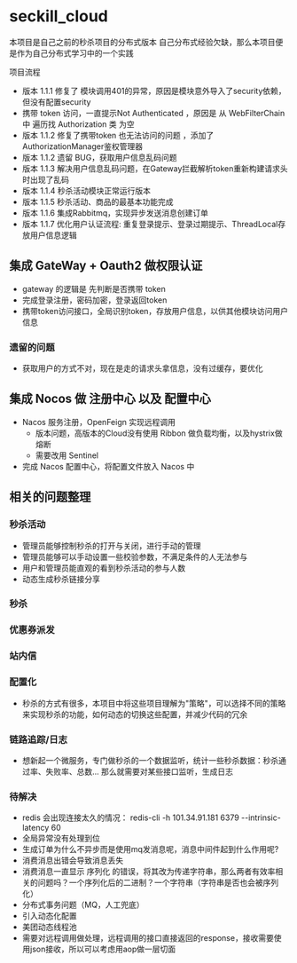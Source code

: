 # seckill_cloud
本项目是自己之前的秒杀项目的分布式版本
自己分布式经验欠缺，那么本项目便是作为自己分布式学习中的一个实践



项目流程
- 版本 1.1.1 修复了 模块调用401的异常，原因是模块意外导入了security依赖，但没有配置security
- 携带 token 访问，一直提示Not Authenticated ，原因是 从 WebFilterChain 中 遍历找 Authorization 类 为空
- 版本 1.1.2 修复了携带token 也无法访问的问题 ，添加了AuthorizationManager鉴权管理器
- 版本 1.1.2 遗留 BUG，获取用户信息乱码问题
- 版本 1.1.3 解决用户信息乱码问题，在Gateway拦截解析token重新构建请求头时出现了乱码
- 版本 1.1.4 秒杀活动模块正常运行版本
- 版本 1.1.5 秒杀活动、商品的最基本功能完成
- 版本 1.1.6 集成Rabbitmq，实现异步发送消息创建订单
- 版本 1.1.7 优化用户认证流程: 重复登录提示、登录过期提示、ThreadLocal存放用户信息逻辑

## 集成 GateWay + Oauth2 做权限认证
- gateway 的逻辑是 先判断是否携带 token
- 完成登录注册，密码加密，登录返回token 
- 携带token访问接口，全局识别token，存放用户信息，以供其他模块访问用户信息
### 遗留的问题
- 获取用户的方式不对，现在是走的请求头拿信息，没有过缓存，要优化

## 集成 Nocos 做 注册中心 以及 配置中心
- Nacos 服务注册，OpenFeign 实现远程调用
  - 版本问题，高版本的Cloud没有使用 Ribbon 做负载均衡，以及hystrix做熔断
  - 需要改用 Sentinel
- 完成 Nacos 配置中心，将配置文件放入 Nacos 中

## 相关的问题整理
### 秒杀活动
- 管理员能够控制秒杀的打开与关闭，进行手动的管理
- 管理员能够可以手动设置一些校验参数，不满足条件的人无法参与
- 用户和管理员能直观的看到秒杀活动的参与人数
- 动态生成秒杀链接分享

### 秒杀

### 优惠券派发

### 站内信

### 配置化
- 秒杀的方式有很多，本项目中将这些项目理解为"策略"，可以选择不同的策略来实现秒杀的功能，如何动态的切换这些配置，并减少代码的冗余

### 链路追踪/日志
- 想新起一个微服务，专门做秒杀的一个数据监听，统计一些秒杀数据：秒杀通过率、失败率、总数...
那么就需要对某些接口监听，生成日志

### 待解决
- redis 会出现连接太久的情况： redis-cli -h 101.34.91.181 6379 --intrinsic-latency 60
- 全局异常没有处理到位
- 生成订单为什么不异步而是使用mq发消息呢，消息中间件起到什么作用呢?
- 消费消息出错会导致消息丢失
- 消费消息一直显示 序列化 的错误，将其改为传递字符串，那么两者有效率相关的问题吗？一个序列化后的二进制？一个字符串（字符串是否也会被序列化）
- 分布式事务问题（MQ，人工兜底）
- 引入动态化配置
- 美团动态线程池
- 需要对远程调用做处理，远程调用的接口直接返回的response，接收需要使用json接收，所以可以考虑用aop做一层切面